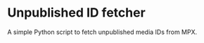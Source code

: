 Unpublished ID fetcher
================================

A simple Python script to fetch unpublished media IDs from MPX.
